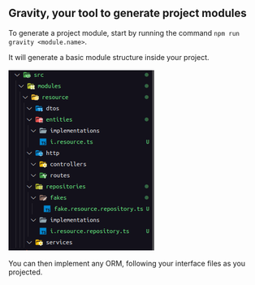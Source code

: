 ## Gravity, your tool to generate project modules

To generate a project module, start by running the command `npm run gravity <module.name>`.

It will generate a basic module structure inside your project.<br><br>
![Project Structure](./structure.png)

You can then implement any ORM, following your interface files as you projected.